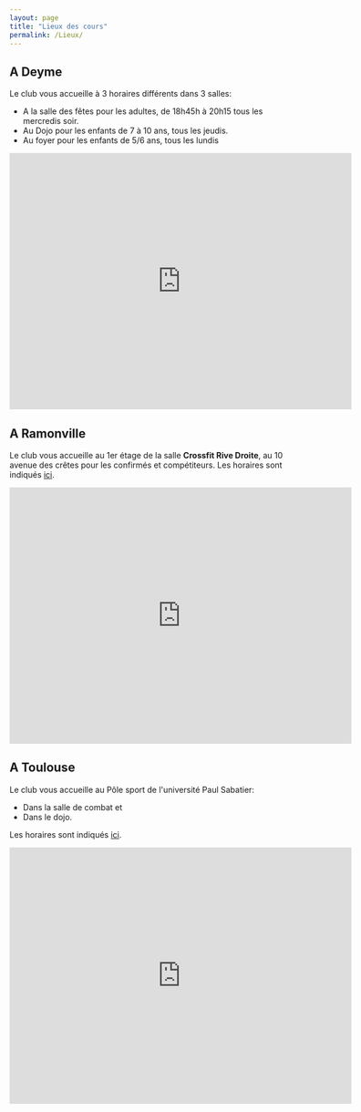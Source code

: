 ```yaml
---
layout: page
title: "Lieux des cours"
permalink: /Lieux/
---
```


## A Deyme

Le club vous accueille à 3 horaires différents dans 3 salles:

* A la salle des fêtes pour les adultes, de 18h45h à 20h15 tous les mercredis soir.
* Au Dojo pour les enfants de 7 à 10 ans, tous les jeudis.
* Au foyer pour les enfants de 5/6 ans, tous les lundis

<p align="center">
<iframe src="https://www.google.com/maps/embed?pb=!1m14!1m12!1m3!1d2090.082860005827!2d1.525428749202046!3d43.48160236208217!2m3!1f0!2f0!3f0!3m2!1i1024!2i768!4f13.1!5e0!3m2!1sfr!2sfr!4v1693662821357!5m2!1sfr!2sfr" width="600" height="450" style="border:0;" allowfullscreen="" loading="lazy" referrerpolicy="no-referrer-when-downgrade"></iframe>
</p>

## A Ramonville

Le club vous accueille au 1er étage de la salle **Crossfit Rive Droite**, au 10 avenue des crêtes pour les confirmés et compétiteurs. Les horaires sont indiqués <a href="/horaires/">ici</a>.


<p align="center">
<iframe src="https://www.google.com/maps/embed?pb=!1m18!1m12!1m3!1d2892.3404655669688!2d1.4770013775568436!3d43.53694437110787!2m3!1f0!2f0!3f0!3m2!1i1024!2i768!4f13.1!3m3!1m2!1s0x12aebb6116117a85%3A0xbde16c71d7f527d3!2sCrossFit%20Rive%20Droite!5e0!3m2!1sfr!2sfr!4v1693662851315!5m2!1sfr!2sfr" width="600" height="450" style="border:0;" allowfullscreen="" loading="lazy" referrerpolicy="no-referrer-when-downgrade"></iframe>
</p>

<!---<img style="margin:0 auto; width : 100%;" src="/assets/images/Planning_2022.png">--->

## A Toulouse

Le club vous accueille au Pôle sport de l'université Paul Sabatier: 
* Dans la salle de combat et
* Dans le dojo.

Les horaires sont indiqués <a href="/horaires/">ici</a>.

<p align="center">
<iframe src="https://www.google.com/maps/embed?pb=!1m14!1m8!1m3!1d11564.562325191353!2d1.4723477!3d43.5619537!3m2!1i1024!2i768!4f13.1!3m3!1m2!1s0x12aebc3aa17fb909%3A0x33e903788090b160!2sP%C3%B4le%20Sport%20-%20Universit%C3%A9%20Paul%20Sabatier!5e0!3m2!1sfr!2sfr!4v1693662583987!5m2!1sfr!2sfr" width="600" height="450" style="border:0;" allowfullscreen="" loading="lazy" referrerpolicy="no-referrer-when-downgrade"></iframe>
</p>

<!---![image](https://github.com/Albator2000/albator2000.github.io/assets/96571918/e87668f3-4db3-4c69-ad1d-54a06f7cf9ca)--->

